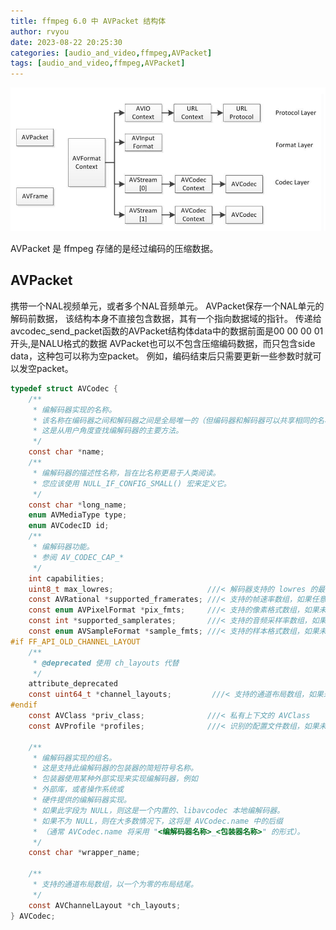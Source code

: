 ```yaml
---
title: ffmpeg 6.0 中 AVPacket 结构体
author: rvyou
date: 2023-08-22 20:25:30
categories: [audio_and_video,ffmpeg,AVPacket]
tags: [audio_and_video,ffmpeg,AVPacket]
---
```

![Desktop View](assets/img/ffmpeg.png)

AVPacket 是 ffmpeg 存储的是经过编码的压缩数据。

## AVPacket
携带一个NAL视频单元，或者多个NAL音频单元。 AVPacket保存一个NAL单元的解码前数据，
该结构本身不直接包含数据，其有一个指向数据域的指针。
传递给avcodec_send_packet函数的AVPacket结构体data中的数据前面是00 00 00 01开头,是NALU格式的数据
AVPacket也可以不包含压缩编码数据，而只包含side data，这种包可以称为空packet。
例如，编码结束后只需要更新一些参数时就可以发空packet。
```c
typedef struct AVCodec {
    /**
     * 编解码器实现的名称。
     * 该名称在编码器之间和解码器之间是全局唯一的（但编码器和解码器可以共享相同的名称）。
     * 这是从用户角度查找编解码器的主要方法。
     */
    const char *name;
    /**
     * 编解码器的描述性名称，旨在比名称更易于人类阅读。
     * 您应该使用 NULL_IF_CONFIG_SMALL() 宏来定义它。
     */
    const char *long_name;
    enum AVMediaType type;
    enum AVCodecID id;
    /**
     * 编解码器功能。
     * 参阅 AV_CODEC_CAP_*
     */
    int capabilities;
    uint8_t max_lowres;                     ///< 解码器支持的 lowres 的最大值
    const AVRational *supported_framerates; ///< 支持的帧速率数组，如果任意帧速率都支持则为 NULL，数组以 {0,0} 结尾
    const enum AVPixelFormat *pix_fmts;     ///< 支持的像素格式数组，如果未知则为 NULL，数组以 -1 结尾
    const int *supported_samplerates;       ///< 支持的音频采样率数组，如果未知则为 NULL，数组以 0 结尾
    const enum AVSampleFormat *sample_fmts; ///< 支持的样本格式数组，如果未知则为 NULL，数组以 -1 结尾
#if FF_API_OLD_CHANNEL_LAYOUT
    /**
     * @deprecated 使用 ch_layouts 代替
     */
    attribute_deprecated
    const uint64_t *channel_layouts;         ///< 支持的通道布局数组，如果未知则为 NULL。数组以 0 结尾
#endif
    const AVClass *priv_class;              ///< 私有上下文的 AVClass
    const AVProfile *profiles;              ///< 识别的配置文件数组，如果未知则为 NULL，数组以 {FF_PROFILE_UNKNOWN} 结尾

    /**
     * 编解码器实现的组名。
     * 这是支持此编解码器的包装器的简短符号名称。
     * 包装器使用某种外部实现来实现编解码器，例如
     * 外部库，或者操作系统或
     * 硬件提供的编解码器实现。
     * 如果此字段为 NULL，则这是一个内置的、libavcodec 本地编解码器。
     * 如果不为 NULL，则在大多数情况下，这将是 AVCodec.name 中的后缀
     * （通常 AVCodec.name 将采用 "<编解码器名称>_<包装器名称>" 的形式）。
     */
    const char *wrapper_name;

    /**
     * 支持的通道布局数组，以一个为零的布局结尾。
     */
    const AVChannelLayout *ch_layouts;
} AVCodec;
```



